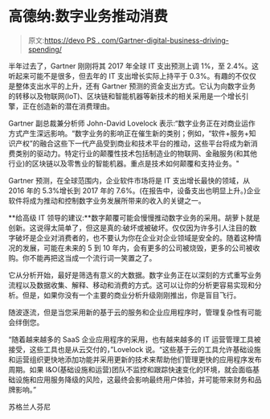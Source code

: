 # 高德纳:数字业务推动消费

> 原文:[https://devo PS . com/Gartner-digital-business-driving-spending/](https://devops.com/gartner-digital-business-driving-spending/)

半年过去了，Gartner 刚刚将其 2017 年全球 IT 支出预测上调 1%，至 2.4%。这听起来可能不是很多，但去年的 IT 支出增长实际上持平于 0.3%。有趣的不仅仅是整体支出水平的上升，还有 Gartner 预测的资金支出方式。它认为向数字业务的转移以及物联网(IoT)、区块链和智能机器等新技术的相关采用是一个增长引擎，正在创造新的潜在消费理由。

Gartner 副总裁兼分析师 John-David Lovelock 表示:“数字业务正在对商业运作方式产生深远影响。“数字业务的影响正在催生新的类别；例如，“软件+服务+知识产权”的融合这些下一代产品受到商业和技术平台的推动，这些平台将成为新消费类别的驱动力。特定行业的颠覆性技术包括制造业的物联网、金融服务(和其他行业)的区块链以及零售业的智能机器。重点是技术如何颠覆和支持业务。"

Gartner 预测，在全球范围内，企业软件市场将是 IT 支出增长最快的领域，从 2016 年的 5.3%增长到 2017 年的 7.6%。(在报告中，设备支出也明显上升。)企业软件将成为推动和控制数字业务发展所带来的收入的关键之一。

**给高级 IT 领导的建议:**数字颠覆可能会慢慢推动数字业务的采用。胡萝卜就是创新。这说得太简单了，但这是真的:破坏或被破坏。仅仅因为许多引人注目的数字破坏是企业对消费者的，也不要认为你在企业对企业领域是安全的。随着这种情况的发展，可能在未来的 5 到 10 年内，会有更多的公司被烧毁，更多的公司被收购。你不能再把这当成一个流行词一笑置之了。

它从分析开始，最好是筛选有意义的大数据。数字业务正在以深刻的方式重写业务流程以及数据收集、解释、移动和消费的方式。这可以让你的分析更容易实现和分析。但是，如果你没有一个主要的商业分析升级刚刚推出，你是盲目飞行。

随波逐流，但是当您采用新的基于云的服务和企业应用程序时，管理复杂性有可能会绊倒您。

“随着越来越多的 SaaS 企业应用程序的采用，也有越来越多的 IT 运营管理工具被接受，这些工具也是从云交付的，”Lovelock 说。“这些基于云的工具允许基础设施和运营组织更快地添加功能并采用更新的技术来帮助他们管理更快的应用程序发布周期。如果 I&O(基础设施和运营)团队不监控和跟踪快速变化的环境，就会面临基础设施和应用服务降级的风险，这最终会影响最终用户体验，并可能带来财务和品牌影响。”

苏格兰人芬尼